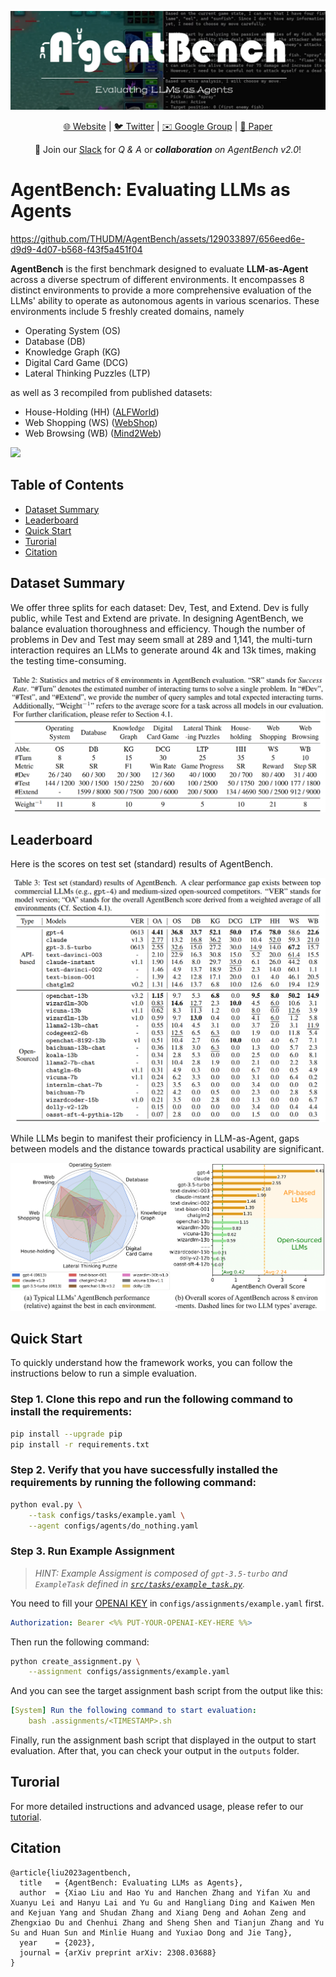 ![](./assets/cover.jpg)
<p align="center">
   <a href="https://llmbench.ai" target="_blank">🌐 Website</a> | <a href="https://twitter.com/thukeg" target="_blank">🐦 Twitter</a> | <a href="mailto:agentbench@googlegroups.com">✉️ Google Group</a> | <a href="https://arxiv.org/abs/2308.03688" target="_blank">📃 Paper </a>
</p>

<p align="center">
👋 Join our <a href="https://join.slack.com/t/agentbenchcol-huw1944/shared_invite/zt-20ixabcuv-31cFLBAkqGQxQkJqrWVEVg" target="_blank">Slack</a>  for <i>Q & A</i> or <i><b>collaboration</b> on AgentBench v2.0</i>!
</p>

# AgentBench: Evaluating LLMs as Agents



https://github.com/THUDM/AgentBench/assets/129033897/656eed6e-d9d9-4d07-b568-f43f5a451f04



**AgentBench** is the first benchmark designed to evaluate **LLM-as-Agent** across a diverse spectrum of different environments. It encompasses 8 distinct environments to provide a more comprehensive evaluation of the LLMs' ability to operate as autonomous agents in various scenarios. These environments include 5 freshly created domains, namely 

- Operating System (OS)
- Database (DB)
- Knowledge Graph (KG)
- Digital Card Game (DCG)
- Lateral Thinking Puzzles (LTP)

as well as 3 recompiled from published datasets: 

- House-Holding (HH) ([ALFWorld](https://github.com/alfworld/alfworld))
- Web Shopping (WS) ([WebShop](https://github.com/princeton-nlp/webshop))
- Web Browsing (WB) ([Mind2Web](https://github.com/OSU-NLP-Group/Mind2Web))

![](./assets/agentbench.png)


## Table of Contents

- [Dataset Summary](#dataset-summary)
- [Leaderboard](#leaderboard)
- [Quick Start](#quick-start)
- [Turorial](#turorial)
- [Citation](#citation)


## Dataset Summary

We offer three splits for each dataset: Dev, Test, and Extend. Dev is fully public, while Test and Extend are private. In designing AgentBench, we balance evaluation thoroughness and efficiency. Though the number of problems in Dev and Test may seem small at 289 and 1,141, the multi-turn interaction requires an LLMs to generate around 4k and 13k times, making the testing time-consuming.

![](./assets/statistics.png)

## Leaderboard

Here is the scores on test set (standard) results of AgentBench.

![](./assets/leaderboard.png)

While LLMs begin to manifest their proficiency in LLM-as-Agent, gaps between models and the distance towards practical usability are significant.

![](./assets/intro.png)


## Quick Start

To quickly understand how the framework works, you can follow the instructions below to run a simple evaluation.

### Step 1. Clone this repo and run the following command to install the requirements:

```bash
pip install --upgrade pip
pip install -r requirements.txt
```

### Step 2. Verify that you have successfully installed the requirements by running the following command:

```bash
python eval.py \
    --task configs/tasks/example.yaml \
    --agent configs/agents/do_nothing.yaml
```

### Step 3. Run Example Assignment

> *HINT: Example Assigment is composed of `gpt-3.5-turbo` and `ExampleTask` defined in [`src/tasks/example_task.py`](./src/tasks/example_task.py).*

You need to fill your [OPENAI KEY](https://platform.openai.com/account/api-keys) in `configs/assignments/example.yaml` first.

```yaml
Authorization: Bearer <%% PUT-YOUR-OPENAI-KEY-HERE %%>
```

Then run the following command:

```bash
python create_assignment.py \
    --assignment configs/assignments/example.yaml
```

And you can see the target assignment bash script from the output like this:

```yaml
[System] Run the following command to start evaluation:
    bash .assignments/<TIMESTAMP>.sh
```

Finally, run the assignment bash script that displayed in the output to start evaluation. After that, you can check your output in the `outputs` folder.

## Turorial

For more detailed instructions and advanced usage, please refer to our [tutorial](./docs/tutorial.md).

## Citation

```
@article{liu2023agentbench,
  title   = {AgentBench: Evaluating LLMs as Agents},
  author  = {Xiao Liu and Hao Yu and Hanchen Zhang and Yifan Xu and Xuanyu Lei and Hanyu Lai and Yu Gu and Hangliang Ding and Kaiwen Men and Kejuan Yang and Shudan Zhang and Xiang Deng and Aohan Zeng and Zhengxiao Du and Chenhui Zhang and Sheng Shen and Tianjun Zhang and Yu Su and Huan Sun and Minlie Huang and Yuxiao Dong and Jie Tang},
  year    = {2023},
  journal = {arXiv preprint arXiv: 2308.03688}
}
```
